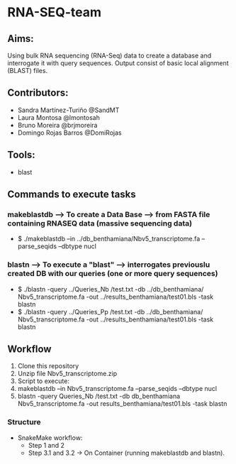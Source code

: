 # RNA-SEQ-team
## Aims:
Using bulk RNA sequencing (RNA-Seq) data to create a database and interrogate it with query sequences. Output consist of basic local alignment (BLAST) files.
## Contributors: 
- Sandra Martínez-Turiño @SandMT
- Laura Montosa @lmontosah
- Bruno Moreira @brjmoreira
- Domingo Rojas Barros @DomiRojas
## Tools:
- blast
## Commands to execute tasks
### makeblastdb --> To create a Data Base --> from FASTA file containing RNASEQ data (massive sequencing data)
- $ ./makeblastdb –in ../db_benthamiana/Nbv5_transcriptome.fa –parse_seqids –dbtype nucl

### blastn --> To execute a "blast" --> interrogates previouslu created DB with our queries (one or more query sequences)
- $ ./blastn -query ../Queries_Nb /test.txt -db ../db_benthamiana/ Nbv5_transcriptome.fa -out ../results_benthamiana/test01.bls -task blastn
- $ ./blastn -query ../Queries_Pp /test.txt -db ../db_benthamiana/ Nbv5_transcriptome.fa -out ../results_benthamiana/test01.bls -task blastn

## Workflow
1. Clone this repository
2. Unzip file Nbv5_transcriptome.zip
3. Script to execute:
  1. makeblastdb –in Nbv5_transcriptome.fa –parse_seqids –dbtype nucl 
  2. blastn -query Queries_Nb /test.txt -db db_benthamiana Nbv5_transcriptome.fa -out results_benthamiana/test01.bls -task blastn

### Structure

- SnakeMake workflow:
  - Step 1 and 2
  - Step 3.1 and 3.2 -> On Container (running makeblastdb and blastn).


